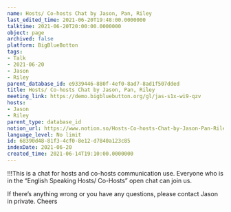 ```yaml
---
name: Hosts/ Co-hosts Chat by Jason, Pan, Riley
last_edited_time: 2021-06-20T19:48:00.0000000
talktime: 2021-06-20T20:00:00.0000000
object: page
archived: false
platform: BigBlueBotton
tags:
- Talk
- 2021-06-20
- Jason
- Riley
parent_database_id: e9339446-880f-4ef0-8ad7-8ad1f507dded
title: Hosts/ Co-hosts Chat by Jason, Pan, Riley
meeting_link: https://demo.bigbluebutton.org/gl/jas-s1x-wi9-qzv
hosts:
- Jason
- Riley
parent_type: database_id
notion_url: https://www.notion.so/Hosts-Co-hosts-Chat-by-Jason-Pan-Riley-68390d4881f34cf08e12d7840a123c85
language_level: No limit
id: 68390d48-81f3-4cf0-8e12-d7840a123c85
indexDate: 2021-06-20
created_time: 2021-06-14T19:10:00.0000000
---
```


!!!This is a chat for hosts and co-hosts communication use. Everyone who is in the “English Speaking Hosts/ Co-Hosts” open chat can join us.

If there’s anything wrong or you have any questions, please contact Jason in private. Cheers

